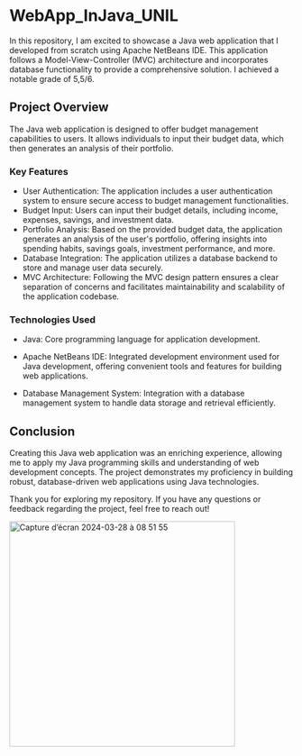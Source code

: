 # WebApp_InJava_UNIL

In this repository, I am excited to showcase a Java web application that I developed from scratch using Apache NetBeans IDE. This application follows a Model-View-Controller (MVC) architecture and incorporates database functionality to provide a comprehensive solution. I achieved a notable grade of 5,5/6.

## Project Overview
The Java web application is designed to offer budget management capabilities to users. It allows individuals to input their budget data, which then generates an analysis of their portfolio.

### Key Features

- User Authentication: The application includes a user authentication system to ensure secure access to budget management functionalities.
- Budget Input: Users can input their budget details, including income, expenses, savings, and investment data.
- Portfolio Analysis: Based on the provided budget data, the application generates an analysis of the user's portfolio, offering insights into spending habits, savings goals, investment performance, and more.
- Database Integration: The application utilizes a database backend to store and manage user data securely.
- MVC Architecture: Following the MVC design pattern ensures a clear separation of concerns and facilitates maintainability and scalability of the application codebase.

### Technologies Used

- Java: Core programming language for application development.

- Apache NetBeans IDE: Integrated development environment used for Java development, offering convenient tools and features for building web applications.

- Database Management System: Integration with a database management system to handle data storage and retrieval efficiently.

## Conclusion
Creating this Java web application was an enriching experience, allowing me to apply my Java programming skills and understanding of web development concepts. The project demonstrates my proficiency in building robust, database-driven web applications using Java technologies.

Thank you for exploring my repository. If you have any questions or feedback regarding the project, feel free to reach out!


<img width="400" alt="Capture d’écran 2024-03-28 à 08 51 55" src="https://github.com/thebrisly/WebApp_InJava_UNIL/assets/84352348/f0b8a860-e581-41d4-8a5c-08a6d35cca52">
